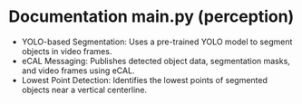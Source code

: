 # Documentation main.py (perception)

- YOLO-based Segmentation:
    Uses a pre-trained YOLO model to segment objects in video frames.
- eCAL Messaging:
    Publishes detected object data, segmentation masks, and video frames using eCAL.
- Lowest Point Detection:
    Identifies the lowest points of segmented objects near a vertical centerline.
